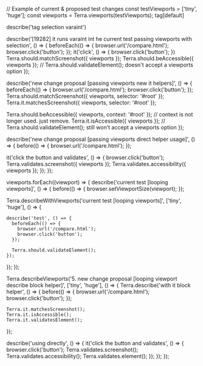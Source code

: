 // Example of current & proposed test changes
const testViewports = ['tiny', 'huge'];
const viewports = Terra.viewports(testViewports);
tag[default]

describe('tag selection varaint')

describe('[19282] it runs varaint int he current test passing viewports with selection', () => {
  beforeEach(() => {
    browser.url('/compare.html');
    browser.click('button');
  });
  it('click', () => {
    browser.click('button');
  })
  Terra.should.matchScreenshot({ viewports });
  Terra.should.beAccessible({ viewports });
  // Terra.should.validateElement(); doesn't accept a viewports option 
});

describe('new change proposal [passing viewports new it helpers]', () => {
  beforeEach(() => {
    browser.url('/compare.html');
    browser.click('button');
  });
  Terra.should.matchScreenshot({ viewports, selector: '#root' });
  Terra.it.matchesScreenshot({ viewports, selector: '#root' });

  Terra.should.beAccessible({ viewports, context: '#root' });
  // context is not longer used. just remove.
  Terra.it.isAccessible({ viewports });
  // Terra.should.validateElement(); still won't accept a viewports option 
});

describe('new change proposal [passing viewports direct helper usage]', () => {
  before(() => {
    browser.url('/compare.html');
  });

  it('click the button and validates', () => {
    browser.click('button');
    Terra.validates.screenshot({ viewports });
    Terra.validates.accessibility({ viewports });
  });
});

viewports.forEach((viewport) => {
  describe('current test [looping viewports]', () => {
    before(() => {
      browser.setViewportSize(viewport);
    });

Terra.describeWithViewports('current test [looping viewports]', ['tiny', 'huge'], () => {

    describe('test', () => {
      beforeEach(() => {
        browser.url('/compare.html');
        browser.click('button');
      });

      Terra.should.validateElement();
    });
  });
});

Terra.describeViewports('5. new change proposal [looping viewport describe block helper]', ['tiny', 'huge'], () => {
  Terra.describe('with it block helper', () => {
    before(() => {
      browser.url('/compare.html');
      browser.click('button');
    });

    Terra.it.matchesScreenshot();
    Terra.it.isAccessible();
    Terra.it.validatesElement();
  });

  describe('using directly', () => {
    it('click the button and validates', () => {
      browser.click('button');
      Terra.validates.screenshot();
      Terra.validates.accessibility();
      Terra.validates.element();
    });
  });
});
